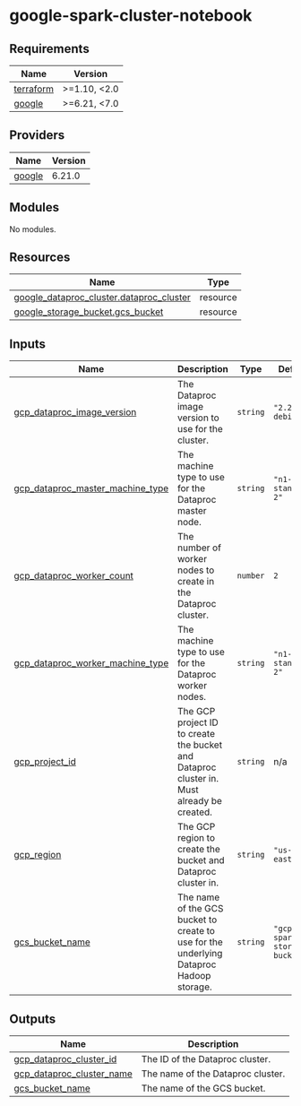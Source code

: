 # google-spark-cluster-notebook

<!-- BEGIN_TF_DOCS -->
## Requirements

| Name | Version |
|------|---------|
| <a name="requirement_terraform"></a> [terraform](#requirement\_terraform) | >=1.10, <2.0 |
| <a name="requirement_google"></a> [google](#requirement\_google) | >=6.21, <7.0 |

## Providers

| Name | Version |
|------|---------|
| <a name="provider_google"></a> [google](#provider\_google) | 6.21.0 |

## Modules

No modules.

## Resources

| Name | Type |
|------|------|
| [google_dataproc_cluster.dataproc_cluster](https://registry.terraform.io/providers/hashicorp/google/latest/docs/resources/dataproc_cluster) | resource |
| [google_storage_bucket.gcs_bucket](https://registry.terraform.io/providers/hashicorp/google/latest/docs/resources/storage_bucket) | resource |

## Inputs

| Name | Description | Type | Default | Required |
|------|-------------|------|---------|:--------:|
| <a name="input_gcp_dataproc_image_version"></a> [gcp\_dataproc\_image\_version](#input\_gcp\_dataproc\_image\_version) | The Dataproc image version to use for the cluster. | `string` | `"2.2-debian12"` | no |
| <a name="input_gcp_dataproc_master_machine_type"></a> [gcp\_dataproc\_master\_machine\_type](#input\_gcp\_dataproc\_master\_machine\_type) | The machine type to use for the Dataproc master node. | `string` | `"n1-standard-2"` | no |
| <a name="input_gcp_dataproc_worker_count"></a> [gcp\_dataproc\_worker\_count](#input\_gcp\_dataproc\_worker\_count) | The number of worker nodes to create in the Dataproc cluster. | `number` | `2` | no |
| <a name="input_gcp_dataproc_worker_machine_type"></a> [gcp\_dataproc\_worker\_machine\_type](#input\_gcp\_dataproc\_worker\_machine\_type) | The machine type to use for the Dataproc worker nodes. | `string` | `"n1-standard-2"` | no |
| <a name="input_gcp_project_id"></a> [gcp\_project\_id](#input\_gcp\_project\_id) | The GCP project ID to create the bucket and Dataproc cluster in. Must already be created. | `string` | n/a | yes |
| <a name="input_gcp_region"></a> [gcp\_region](#input\_gcp\_region) | The GCP region to create the bucket and Dataproc cluster in. | `string` | `"us-east1"` | no |
| <a name="input_gcs_bucket_name"></a> [gcs\_bucket\_name](#input\_gcs\_bucket\_name) | The name of the GCS bucket to create to use for the underlying Dataproc Hadoop storage. | `string` | `"gcp-spark-storage-bucket"` | no |

## Outputs

| Name | Description |
|------|-------------|
| <a name="output_gcp_dataproc_cluster_id"></a> [gcp\_dataproc\_cluster\_id](#output\_gcp\_dataproc\_cluster\_id) | The ID of the Dataproc cluster. |
| <a name="output_gcp_dataproc_cluster_name"></a> [gcp\_dataproc\_cluster\_name](#output\_gcp\_dataproc\_cluster\_name) | The name of the Dataproc cluster. |
| <a name="output_gcs_bucket_name"></a> [gcs\_bucket\_name](#output\_gcs\_bucket\_name) | The name of the GCS bucket. |
<!-- END_TF_DOCS -->